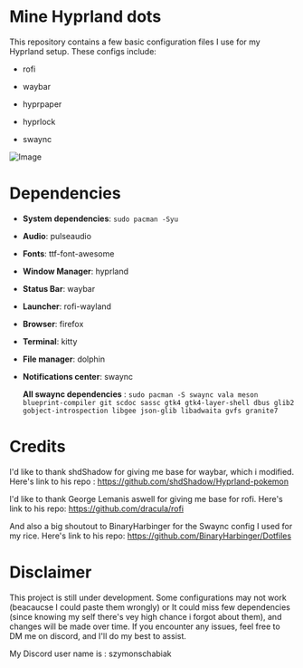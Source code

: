 # Mine Hyprland dots
This repository contains a few basic configuration files I use for my Hyprland setup. These configs include:

- rofi

- waybar

- hyprpaper

- hyprlock

- swaync
  
![Image](https://github.com/user-attachments/assets/a456d703-9d88-4596-be90-cc7c98288933)
# Dependencies
- **System dependencies**: ```sudo pacman -Syu```

- **Audio**: pulseaudio
  
- **Fonts**: ttf-font-awesome
  
- **Window Manager**: hyprland
  
- **Status Bar**: waybar
  
- **Launcher**: rofi-wayland
  
- **Browser**: firefox
  
- **Terminal**: kitty

- **File manager**: dolphin
  
- **Notifications center**: swaync
  
  **All swaync dependencies** : ```sudo pacman -S swaync vala meson blueprint-compiler git scdoc sassc gtk4 gtk4-layer-shell dbus glib2 gobject-introspection libgee json-glib libadwaita gvfs granite7```


# Credits

I'd like to thank shdShadow for giving me base for waybar, which i modified. Here's link to his repo : 
https://github.com/shdShadow/Hyprland-pokemon

I'd like to thank George Lemanis aswell for giving me base for rofi. Here's link to his repo:
https://github.com/dracula/rofi

And also a big shoutout to BinaryHarbinger for the Swaync config I used for my rice.
Here's link to his repo: https://github.com/BinaryHarbinger/Dotfiles

# Disclaimer
This project is still under development.
Some configurations may not work (beacaucse I could paste them wrongly) or It could miss few dependencies (since knowing my self there's vey high chance i forgot about them), and changes will be made over time. If you encounter any issues, feel free to DM me on discord, and I'll do my best to assist.

My Discord user name is : szymonschabiak
